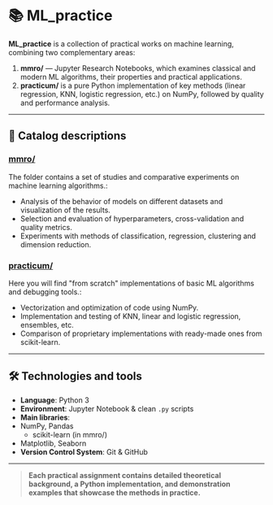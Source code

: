 # 📚 ML_practice

**ML_practice** is a collection of practical works on machine learning, combining two complementary areas:

1. **mmro/** — Jupyter Research Notebooks, which examines classical and modern ML algorithms, their properties and practical applications.  
2. **practicum/** is a pure Python implementation of key methods (linear regression, KNN, logistic regression, etc.) on NumPy, followed by quality and performance analysis.

---

## 🚀 Catalog descriptions

### [mmro/](mmro/)  
The folder contains a set of studies and comparative experiments on machine learning algorithms.:  
- Analysis of the behavior of models on different datasets and visualization of the results.  
- Selection and evaluation of hyperparameters, cross-validation and quality metrics.  
- Experiments with methods of classification, regression, clustering and dimension reduction.

### [practicum/](practicum/)  
Here you will find "from scratch" implementations of basic ML algorithms and debugging tools.:  
- Vectorization and optimization of code using NumPy.  
- Implementation and testing of KNN, linear and logistic regression, ensembles, etc.
- Comparison of proprietary implementations with ready-made ones from scikit-learn.

---

## 🛠️ Technologies and tools

- **Language**: Python 3  
- **Environment**: Jupyter Notebook & clean `.py` scripts  
- **Main libraries**:
- NumPy, Pandas  
  - scikit-learn (in mmro/)
- Matplotlib, Seaborn  
- **Version Control System**: Git & GitHub  

---

> **Each practical assignment contains detailed theoretical background, a Python implementation, and demonstration examples that showcase the methods in practice.**
